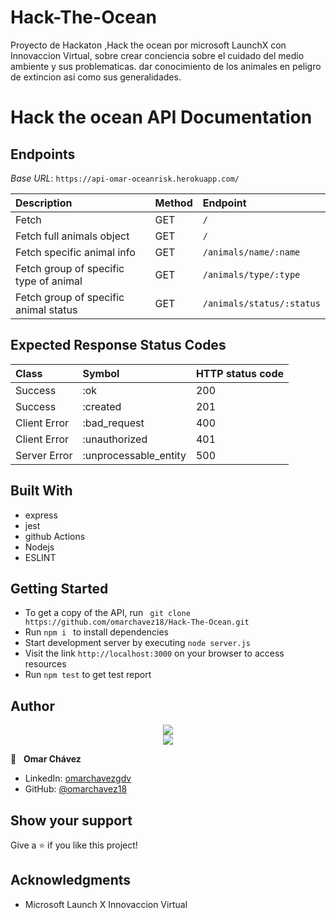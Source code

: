 # Hack-The-Ocean
Proyecto de Hackaton ,Hack the ocean por microsoft LaunchX con Innovaccion Virtual, sobre crear conciencia sobre el cuidado del medio ambiente y sus problematicas.
dar conocimiento de los animales en peligro de extincion asi como sus generalidades.


# Hack the ocean API Documentation


## Endpoints

_Base URL_: `https://api-omar-oceanrisk.herokuapp.com/`

|Description|Method|Endpoint|
|:---|:---|:---|
|Fetch|GET|`/`|
|Fetch full animals object |GET|`/`|
|Fetch specific animal info |GET|`/animals/name/:name`|
|Fetch group of specific type of animal |GET|`/animals/type/:type`|
|Fetch group of specific animal status | GET| `/animals/status/:status`|


## Expected Response Status Codes

|Class|Symbol|HTTP status code|
|:---|:---|:---|
|Success|:ok|200|
|Success|:created|201|
|Client Error|:bad_request|400|
|Client Error|:unauthorized|401|
|Server Error|:unprocessable_entity|500|


## Built With
- express
- jest
- github Actions
- Nodejs
- ESLINT

## Getting Started

- To get a copy of the API, run ` git clone https://github.com/omarchavez18/Hack-The-Ocean.git`
- Run `npm i ` to install dependencies
- Start development server by executing `node server.js`
- Visit the link `http://localhost:3000` on your browser to access resources
- Run `npm test` to get test report

## Author
<div align="center">
<img src="https://user-images.githubusercontent.com/70416006/121233844-aff9e800-c858-11eb-99e4-d36b833d3fa9.png">
</div>
<div align="center">
<img src="https://user-images.githubusercontent.com/70416006/121235243-42e75200-c85a-11eb-967d-ea05dd5efe1f.png">
</div>

👤 &nbsp; **Omar Chávez**

- LinkedIn: [omarchavezgdv](https://www.linkedin.com/in/omarchavezgdv/)
- GitHub: [@omarchavez18](https://github.com/omarchavez18)


## Show your support

Give a ⭐️ if you like this project!

## Acknowledgments

- Microsoft Launch X Innovaccion Virtual
